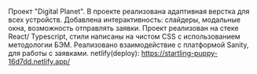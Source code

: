 Проект "Digital Planet". В проекте реализована адаптивная верстка для всех устройств. Добавлена интерактивность: слайдеры, модальные окна, возможность отправлять заявки. Проект реализован на стеке React/ Typescript, стили написаны на чистом CSS с использованием методологии БЭМ. Реализовано взаимодействие с платформой Sanity, для работы с заявками.
netlify(deploy): https://startling-puppy-16d7dd.netlify.app/ 
